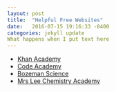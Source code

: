 ```yaml
---
layout: post
title:  "Helpful Free Websites"
date:   2016-07-15 19:16:33 -0400
categories: jekyll update
What happens when I put text here
---
```

<ul>
<li><a href="https://www.khanacademy.org/">Khan Academy</a></li>
<li><a href="https://www.codecademy.com/">Code Academy</a></li>
<li><a href="http://www.bozemanscience.com/">Bozeman Science</a></li>
<li><a href="https://www.youtube.com/channel/UCkxxijr87O6uZfBVZEu9r7A">Mrs Lee Chemistry Academy</a></li>
</ul>

